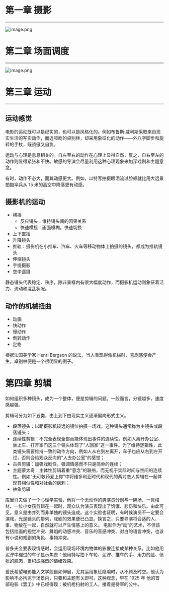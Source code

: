 # 第一章 摄影

---

![image.png](https://cdn.nlark.com/yuque/0/2020/png/657413/1581699475503-3a04ec15-cd08-448f-878b-b9e387ca6faf.png#align=left&display=inline&height=547&margin=%5Bobject%20Object%5D&name=image.png&originHeight=978&originWidth=1333&size=153926&status=done&style=none&width=746)

# 第二章 场面调度

---

![image.png](https://cdn.nlark.com/yuque/0/2020/png/657413/1581699535123-bef298f2-bb7f-4406-9838-1f0f5cae81db.png)

# 第三章 运动

---

## 运动感觉

电影的运动既可以是纪实的，也可以是风格化的。例如布鲁斯·威利斯采取来自现实生活的写实动作，而近哑剧的卓别林，却采用象征化的动作——外八字脚步和旋转的手杖，既骄傲又自负。

运动与心理是息息相关的。自左至右的动作在心理上显得自然，反之，自右至左的动作则显得紧张和不快。敏感的导演会尽量利用这种心理现象来加深戏剧和主题意念。

有时，动作不必大，而其动感更大。例如，以特写拍摄眼泪流过脸颊就比用大远景拍摄伞兵从 15 米的高空中降落更有动感。

## 摄影机的运动

- 横摇
   - 反应镜头：维持镜头间的因果关系
   - 快速横摇：画面模糊，快速切换
- 上下直摇
- 升降镜头
- 推轨：摄影机在小推车、汽车、火车等移动物体上拍摄的镜头，都成为推轨镜头
- 伸缩镜头
- 手提摄影
- 空中遥摄

静态镜头代表稳定、秩序，除非景框内有很大幅度动作，而摄影机运动则象征着活力、流动和混乱状况。

## 动作的机械扭曲

- 动画
- 快动作
- 慢动作
- 倒转动作
- 定格

根据法国美学家 Henri Bergson 的说法，当人表现得像机械时，喜剧感便会产生。卓别林便是一个很明显的例子。

# 第四章 剪辑

如何组织多种镜头，成为一个整体，便是剪辑的问题。一般而言，分镜越多，速度感越强。

剪辑可分为如下五类，由上到下由现实主义逐渐偏向形式主义。

- 段落镜头：以距摄影机较远的镜位拍摄一场戏，这种镜头通常称为主镜头或段落镜头；
- 连续性剪辑：不完全表现全部而能体现出事件的连续性。例如人离开办公室、坐上车、打开家门这三个镜头体现了“人回家”这一事件。为了维持逻辑性，此类镜头需要维持一致的动作方向，例如人从右到左离开，车子也应从右到左开过，否则会给观众反向的“人去办公室”的感觉；
- 古典剪辑：加强戏剧性，强调情感而不只是简单的连续；
- 主题蒙太奇：主体性剪辑着重“意念”的联络，而无视于实际时间与空间的连续性。例如“无可救药爱上你”中将维多利亚时代和现代的两对恋人剪辑在一起体现其相似性和对社会的讽刺；
- 抽象剪辑

库里肖夫做了一个心理学实验，他将一个无动作的男演员分别与一碗汤、一具棺材、一位小女孩剪辑在一起时，观众认为演员表现出了饥饿、悲伤和快乐。由此可见，意义是由并列而非单独的镜头造成。这个实验也证明，有时候演员不一定要会演戏，光是镜头的排列，戏剧的效果便已凸显。换言之，只要导演将合适的人、事、物放在一起，自然就可以产生情感上的意义。
电影作为“动”的艺术，不但该包括绘画的视觉冲突、舞蹈的动感冲突、音乐的音感冲突、对白的语言冲突，也该有小说和戏剧的角色、事物冲突。

普多夫金要表现情感时，会运用现场环境内物体的影像连接成某种关系。比如他用泥泞中碾过的车子显示焦虑：他用特写拍下车轮、泥泞、推车的手、用力的脸、偾张的肌肉，累积成强烈的情绪效果。

爱氏希望电影能入文学般自如伸展，尤其运用象征隐喻时，从不顾及时空。他认为影响不必拘泥于场景内，只要和主题有关即可。这种观念，早在 1925 年 他的首部电影《罢工》中已经得现：被机枪扫射的工人，接着是待宰的公牛。

